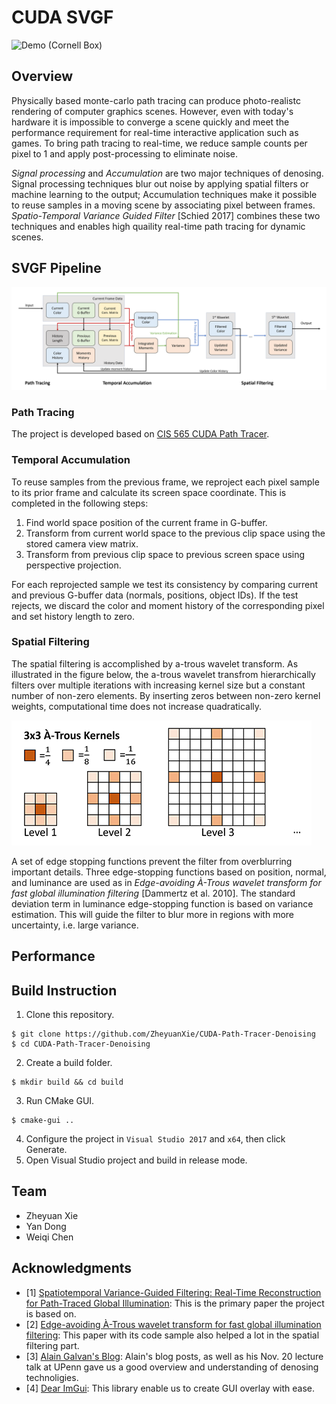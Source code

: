CUDA SVGF
================

![Demo (Cornell Box)](img/demo.gif)

## Overview
Physically based monte-carlo path tracing can produce photo-realistc rendering of computer graphics scenes. However, even with today's hardware it is impossible to converge a scene quickly and meet the performance requirement for real-time interactive application such as games. To bring path tracing to real-time, we reduce sample counts per pixel to 1 and apply post-processing to eliminate noise.

*Signal processing* and *Accumulation* are two major techniques of denosing. Signal processing techniques blur out noise by applying spatial filters or machine learning to the output; Accumulation techniques make it possible to reuse samples in a moving scene by associating pixel between frames. *Spatio-Temporal Variance Guided Filter* [Schied 2017] combines these two techniques and enables high quaility real-time path tracing for dynamic scenes. 

## SVGF Pipeline
![Pipeline](img/svgf.png)

### Path Tracing
The project is developed based on [CIS 565 CUDA Path Tracer](https://github.com/ZheyuanXie/Project3-CUDA-Path-Tracer). 

### Temporal Accumulation
To reuse samples from the previous frame, we reproject each pixel sample to its prior frame and calculate its screen space coordinate. This is completed in the following steps:
1. Find world space position of the current frame in G-buffer. 
2. Transform from current world space to the previous clip space using the stored camera view matrix.
3. Transform from previous clip space to previous screen space using perspective projection.

For each reprojected sample we test its consistency by comparing current and previous G-buffer data (normals, positions, object IDs). If the test rejects, we discard the color and moment history of the corresponding pixel and set history length to zero.

### Spatial Filtering
The spatial filtering is accomplished by a-trous wavelet transform. As illustrated in the figure below, the a-trous wavelet transfrom hierarchically filters over multiple iterations with increasing kernel size but a constant number of non-zero elements. By inserting zeros between non-zero kernel weights, computational time does not increase quadratically.

![](img/atrous_kernel.png)

A set of edge stopping functions prevent the filter from overblurring important details. Three edge-stopping functions based on position, normal, and luminance are used as in *Edge-avoiding À-Trous wavelet transform for fast global illumination filtering*  [Dammertz et al. 2010]. The standard deviation term in luminance edge-stopping function is based on variance estimation. This will guide the filter to blur more in regions with more uncertainty, i.e. large variance.

## Performance

## Build Instruction
 1. Clone this repository.
 ```
 $ git clone https://github.com/ZheyuanXie/CUDA-Path-Tracer-Denoising
 $ cd CUDA-Path-Tracer-Denoising
 ```
 2. Create a build folder.
 ```
 $ mkdir build && cd build
 ```
 3. Run CMake GUI.
 ```
 $ cmake-gui ..
 ```
 4. Configure the project in `Visual Studio 2017` and `x64`, then click Generate.
 5. Open Visual Studio project and build in release mode.

## Team
 - Zheyuan Xie
 - Yan Dong
 - Weiqi Chen

## Acknowledgments
 - [1] [Spatiotemporal Variance-Guided Filtering: Real-Time Reconstruction for Path-Traced Global Illumination](https://research.nvidia.com/publication/2017-07_Spatiotemporal-Variance-Guided-Filtering%3A): This is the primary paper the project is based on.
 - [2] [Edge-avoiding À-Trous wavelet transform for fast global illumination filtering](https://dl.acm.org/citation.cfm?id=1921491): This paper with its code sample also helped a lot in the spatial filtering part.
 - [3] [Alain Galvan's Blog](https://alain.xyz/blog/raytracing-denoising): Alain's blog posts, as well as his Nov. 20 lecture talk at UPenn gave us a good overview and understanding of denosing technoligies.
 - [4] [Dear ImGui](https://github.com/ocornut/imgui): This library enable us to create GUI overlay with ease.
